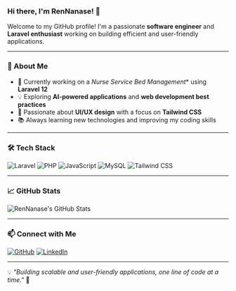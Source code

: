 ### Hi there, I'm RenNanase! 👋

Welcome to my GitHub profile! I'm a passionate **software engineer** and **Laravel enthusiast** working on building efficient and user-friendly applications.

---

### 🚀 About Me
- 🔭 Currently working on a *Nurse Service Bed Management** using **Laravel 12**
- 💡 Exploring **AI-powered applications** and **web development best practices**
- 🎨 Passionate about **UI/UX design** with a focus on **Tailwind CSS**
- 📚 Always learning new technologies and improving my coding skills

---

### 🛠️ Tech Stack

![Laravel](https://img.shields.io/badge/Laravel-FF2D20?style=for-the-badge&logo=laravel&logoColor=white)
![PHP](https://img.shields.io/badge/PHP-777BB4?style=for-the-badge&logo=php&logoColor=white)
![JavaScript](https://img.shields.io/badge/JavaScript-F7DF1E?style=for-the-badge&logo=javascript&logoColor=black)
![MySQL](https://img.shields.io/badge/MySQL-4479A1?style=for-the-badge&logo=mysql&logoColor=white)
![Tailwind CSS](https://img.shields.io/badge/Tailwind_CSS-38B2AC?style=for-the-badge&logo=tailwind-css&logoColor=white)

---

### 📈 GitHub Stats

![RenNanase's GitHub Stats](https://github-readme-stats.vercel.app/api?username=RenNanase&show_icons=true&theme=radical)

---

### 📫 Connect with Me

[![GitHub](https://img.shields.io/badge/GitHub-333?style=for-the-badge&logo=github&logoColor=white)](https://github.com/RenNanase)
[![LinkedIn](https://img.shields.io/badge/LinkedIn-0077B5?style=for-the-badge&logo=linkedin&logoColor=white)](https://www.linkedin.com/in/your-profile)

---

💡 *"Building scalable and user-friendly applications, one line of code at a time."* 🚀
